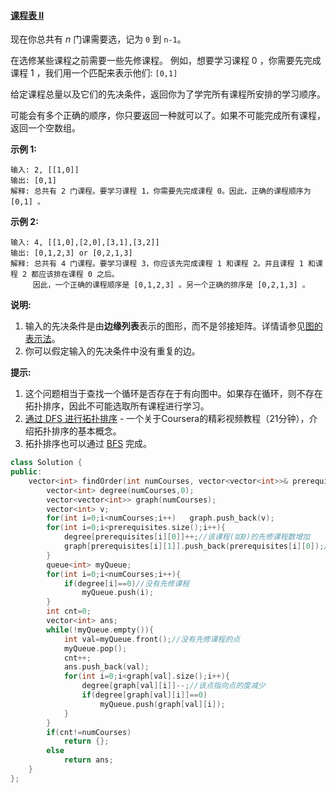 #### [课程表 II](https://leetcode-cn.com/problems/course-schedule-ii/)

现在你总共有 *n* 门课需要选，记为 `0` 到 `n-1`。

在选修某些课程之前需要一些先修课程。 例如，想要学习课程 0 ，你需要先完成课程 1 ，我们用一个匹配来表示他们: `[0,1]`

给定课程总量以及它们的先决条件，返回你为了学完所有课程所安排的学习顺序。

可能会有多个正确的顺序，你只要返回一种就可以了。如果不可能完成所有课程，返回一个空数组。

**示例 1:**

```
输入: 2, [[1,0]] 
输出: [0,1]
解释: 总共有 2 门课程。要学习课程 1，你需要先完成课程 0。因此，正确的课程顺序为 [0,1] 。
```

**示例 2:**

```
输入: 4, [[1,0],[2,0],[3,1],[3,2]]
输出: [0,1,2,3] or [0,2,1,3]
解释: 总共有 4 门课程。要学习课程 3，你应该先完成课程 1 和课程 2。并且课程 1 和课程 2 都应该排在课程 0 之后。
     因此，一个正确的课程顺序是 [0,1,2,3] 。另一个正确的排序是 [0,2,1,3] 。
```

**说明:**

1. 输入的先决条件是由**边缘列表**表示的图形，而不是邻接矩阵。详情请参见[图的表示法](http://blog.csdn.net/woaidapaopao/article/details/51732947)。
2. 你可以假定输入的先决条件中没有重复的边。

**提示:**

1. 这个问题相当于查找一个循环是否存在于有向图中。如果存在循环，则不存在拓扑排序，因此不可能选取所有课程进行学习。
2. [通过 DFS 进行拓扑排序](https://www.coursera.org/specializations/algorithms) - 一个关于Coursera的精彩视频教程（21分钟），介绍拓扑排序的基本概念。
3. 拓扑排序也可以通过 [BFS](https://baike.baidu.com/item/宽度优先搜索/5224802?fr=aladdin&fromid=2148012&fromtitle=广度优先搜索) 完成。

```c++
class Solution {
public:
    vector<int> findOrder(int numCourses, vector<vector<int>>& prerequisites) {
        vector<int> degree(numCourses,0);
        vector<vector<int>> graph(numCourses);
        vector<int> v;
        for(int i=0;i<numCourses;i++)   graph.push_back(v);
        for(int i=0;i<prerequisites.size();i++){
            degree[prerequisites[i][0]]++;//该课程(如0)的先修课程数增加
            graph[prerequisites[i][1]].push_back(prerequisites[i][0]);//存1->0
        }
        queue<int> myQueue;
        for(int i=0;i<numCourses;i++){
            if(degree[i]==0)//没有先修课程
                myQueue.push(i);
        }
        int cnt=0;
        vector<int> ans;
        while(!myQueue.empty()){
            int val=myQueue.front();//没有先修课程的点
            myQueue.pop();
            cnt++;
            ans.push_back(val);
            for(int i=0;i<graph[val].size();i++){
                degree[graph[val][i]]--;//该点指向点的度减少
                if(degree[graph[val][i]]==0)
                    myQueue.push(graph[val][i]);
            }
        }
        if(cnt!=numCourses)
            return {};
        else
            return ans;
    }
};
```

